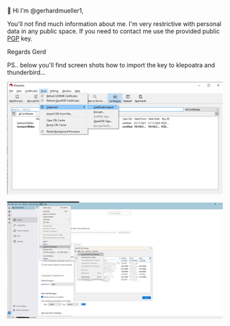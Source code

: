 👋 Hi I’m @gerhardmueller1, 

You'll not find much information about me. 
I'm very restrictive with personal data in any public space. 
If you need to contact me use the provided public 
[PGP](.pgp/Gerhard_Mueller.asc) key.  

Regards
Gerd

PS.. below you'll find screen shots how to import the key to klepoatra and thunderbird...

![kleopatra how to](./images/kleopatra_import_pgp_key.png)

![thunderbird how to](./images/thunderbird_import_pgp_key.png)


<!---
gerhardmueller1/gerhardmueller1 is a ✨ special ✨ repository because its `README.md` (this file) appears on your GitHub profile.
You can click the Preview link to take a look at your changes.
--->
